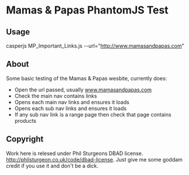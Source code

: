 Mamas & Papas PhantomJS Test
======================
Usage
-----

casperjs MP_Important_Links.js --url="http://www.mamasandpapas.com"

About
-----

Some basic testing of the Mamas & Papas wesbite, currently does:
* Open the url passed, usually www.mamasandpapas.com
* Check the main nav contains links
* Opens each main nav links and ensures it loads
* Opens each sub nav links and ensures it loads
* If any sub nav link is a range page then check that page contains products

Copyright
----------

Work here is relesed under Phil Sturgeons DBAD license. http://philsturgeon.co.uk/code/dbad-license. Just give me some goddam credit if you use it and don't be a dick.
